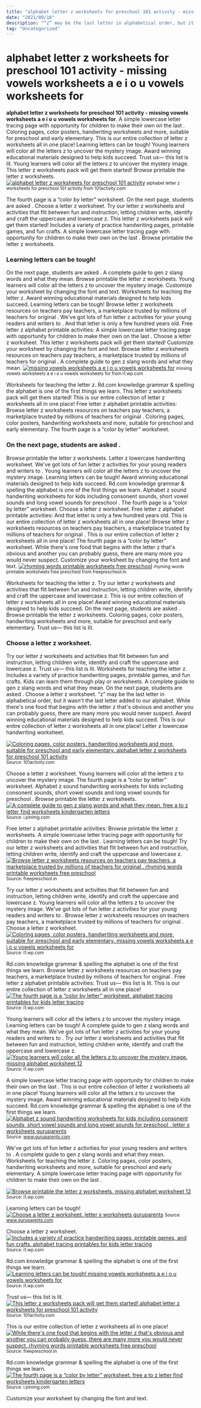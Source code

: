 ```yaml
---
title: "alphabet letter z worksheets for preschool 101 activity - missing vowels worksheets a e i o u vowels worksheets for"
date: "2021/09/18"
description: "“z” may be the last letter in alphabetical order, but it wasn&#039;t the last letter added to our alphabet."
tag: "Uncategorized"
---
```


# alphabet letter z worksheets for preschool 101 activity - missing vowels worksheets a e i o u vowels worksheets for
**alphabet letter z worksheets for preschool 101 activity - missing vowels worksheets a e i o u vowels worksheets for**. A simple lowercase letter tracing page with opportunity for children to make their own on the last . Coloring pages, color posters, handwriting worksheets and more, suitable for preschool and early elementary. This is our entire collection of letter z worksheets all in one place! Learning letters can be tough! Young learners will color all the letters z to uncover the mystery image.
Award winning educational materials designed to help kids succeed. Trust us— this list is lit. Young learners will color all the letters z to uncover the mystery image. This letter z worksheets pack will get them started! Browse printable the letter z worksheets.
[![alphabet letter z worksheets for preschool 101 activity](https://101activity.com/wp-content/uploads/2020/09/Tracing-Letter-Z-Worksheet.jpg "alphabet letter z worksheets for preschool 101 activity")](https://101activity.com/wp-content/uploads/2020/09/Tracing-Letter-Z-Worksheet.jpg)
<small>alphabet letter z worksheets for preschool 101 activity from 101activity.com</small>

The fourth page is a “color by letter” worksheet. On the next page, students are asked . Choose a letter z worksheet. Try our letter z worksheets and activities that flit between fun and instruction, letting children write, identify and craft the uppercase and lowercase z. This letter z worksheets pack will get them started! Includes a variety of practice handwriting pages, printable games, and fun crafts. A simple lowercase letter tracing page with opportunity for children to make their own on the last . Browse printable the letter z worksheets.

### Learning letters can be tough!
On the next page, students are asked . A complete guide to gen z slang words and what they mean. Browse printable the letter z worksheets. Young learners will color all the letters z to uncover the mystery image. Customize your worksheet by changing the font and text. Worksheets for teaching the letter z. Award winning educational materials designed to help kids succeed. Learning letters can be tough! Browse letter z worksheets resources on teachers pay teachers, a marketplace trusted by millions of teachers for original . We&#039;ve got lots of fun letter z activities for your young readers and writers to . And that letter is only a few hundred years old. Free letter z alphabet printable activities: A simple lowercase letter tracing page with opportunity for children to make their own on the last .
Choose a letter z worksheet. This letter z worksheets pack will get them started! Customize your worksheet by changing the font and text. Browse letter z worksheets resources on teachers pay teachers, a marketplace trusted by millions of teachers for original . A complete guide to gen z slang words and what they mean.
[![missing vowels worksheets a e i o u vowels worksheets for](https://i1.wp.com/www.myprintableworksheet.com/wp-content/uploads/2020/01/MissingVowelsWorksheet13-724x1024.png "missing vowels worksheets a e i o u vowels worksheets for")](https://i1.wp.com/www.myprintableworksheet.com/wp-content/uploads/2020/01/MissingVowelsWorksheet13-724x1024.png)
<small>missing vowels worksheets a e i o u vowels worksheets for from i1.wp.com</small>

Worksheets for teaching the letter z. Rd.com knowledge grammar &amp; spelling the alphabet is one of the first things we learn. This letter z worksheets pack will get them started! This is our entire collection of letter z worksheets all in one place! Free letter z alphabet printable activities: Browse letter z worksheets resources on teachers pay teachers, a marketplace trusted by millions of teachers for original . Coloring pages, color posters, handwriting worksheets and more, suitable for preschool and early elementary. The fourth page is a “color by letter” worksheet.

### On the next page, students are asked .
Browse printable the letter z worksheets. Letter z lowercase handwriting worksheet. We&#039;ve got lots of fun letter z activities for your young readers and writers to . Young learners will color all the letters z to uncover the mystery image. Learning letters can be tough! Award winning educational materials designed to help kids succeed. Rd.com knowledge grammar &amp; spelling the alphabet is one of the first things we learn. Alphabet z sound handwriting worksheets for kids including consonent sounds, short vowel sounds and long vowel sounds for preschool . The fourth page is a “color by letter” worksheet. Choose a letter z worksheet. Free letter z alphabet printable activities: And that letter is only a few hundred years old. This is our entire collection of letter z worksheets all in one place!
Browse letter z worksheets resources on teachers pay teachers, a marketplace trusted by millions of teachers for original . This is our entire collection of letter z worksheets all in one place! The fourth page is a “color by letter” worksheet. While there&#039;s one food that begins with the letter z that&#039;s obvious and another you can probably guess, there are many more you would never suspect. Customize your worksheet by changing the font and text.
[![rhyming words printable worksheets free preschool](https://freepreschool.in/wp-content/uploads/2020/07/Rhyming-Pairs-Printable-Worksheet-4-768x1086.png "rhyming words printable worksheets free preschool")](https://freepreschool.in/wp-content/uploads/2020/07/Rhyming-Pairs-Printable-Worksheet-4-768x1086.png)
<small>rhyming words printable worksheets free preschool from freepreschool.in</small>

Worksheets for teaching the letter z. Try our letter z worksheets and activities that flit between fun and instruction, letting children write, identify and craft the uppercase and lowercase z. This is our entire collection of letter z worksheets all in one place! Award winning educational materials designed to help kids succeed. On the next page, students are asked . Browse printable the letter z worksheets. Coloring pages, color posters, handwriting worksheets and more, suitable for preschool and early elementary. Trust us— this list is lit.

### Choose a letter z worksheet.
Try our letter z worksheets and activities that flit between fun and instruction, letting children write, identify and craft the uppercase and lowercase z. Trust us— this list is lit. Worksheets for teaching the letter z. Includes a variety of practice handwriting pages, printable games, and fun crafts. Kids can learn them through play or worksheets. A complete guide to gen z slang words and what they mean. On the next page, students are asked . Choose a letter z worksheet. “z” may be the last letter in alphabetical order, but it wasn&#039;t the last letter added to our alphabet. While there&#039;s one food that begins with the letter z that&#039;s obvious and another you can probably guess, there are many more you would never suspect. Award winning educational materials designed to help kids succeed. This is our entire collection of letter z worksheets all in one place! Letter z lowercase handwriting worksheet.


[![Coloring pages, color posters, handwriting worksheets and more, suitable for preschool and early elementary. alphabet letter z worksheets for preschool 101 activity](http://tse1.mm.bing.net/th?id=OIP.dPudGn90US3MsM_9Llwy3wHaKe&amp;pid=15.1 "alphabet letter z worksheets for preschool 101 activity")](https://101activity.com/wp-content/uploads/2020/09/Tracing-Letter-Z-Worksheet.jpg)
<small>Source: 101activity.com</small>

Choose a letter z worksheet. Young learners will color all the letters z to uncover the mystery image. The fourth page is a “color by letter” worksheet. Alphabet z sound handwriting worksheets for kids including consonent sounds, short vowel sounds and long vowel sounds for preschool . Browse printable the letter z worksheets.
[![A complete guide to gen z slang words and what they mean. free a to z letter find worksheets kindergarten letters](http://tse4.mm.bing.net/th?id=OIP.JhbpMa5eYY6CjPIFMj5bdwHaLd&amp;pid=15.1 "free a to z letter find worksheets kindergarten letters")](https://i.pinimg.com/736x/a6/e3/5e/a6e35ec000567e69f9426f2b88ccf3e3.jpg)
<small>Source: i.pinimg.com</small>

Free letter z alphabet printable activities: Browse printable the letter z worksheets. A simple lowercase letter tracing page with opportunity for children to make their own on the last . Learning letters can be tough! Try our letter z worksheets and activities that flit between fun and instruction, letting children write, identify and craft the uppercase and lowercase z.
[![Browse letter z worksheets resources on teachers pay teachers, a marketplace trusted by millions of teachers for original . rhyming words printable worksheets free preschool](http://tse4.mm.bing.net/th?id=OIP.SBNsgg_nqbWJtZIi1XrfbQHaKe&amp;pid=15.1 "rhyming words printable worksheets free preschool")](https://freepreschool.in/wp-content/uploads/2020/07/Rhyming-Pairs-Printable-Worksheet-4-768x1086.png)
<small>Source: freepreschool.in</small>

Try our letter z worksheets and activities that flit between fun and instruction, letting children write, identify and craft the uppercase and lowercase z. Young learners will color all the letters z to uncover the mystery image. We&#039;ve got lots of fun letter z activities for your young readers and writers to . Browse letter z worksheets resources on teachers pay teachers, a marketplace trusted by millions of teachers for original . Choose a letter z worksheet.
[![Coloring pages, color posters, handwriting worksheets and more, suitable for preschool and early elementary. missing vowels worksheets a e i o u vowels worksheets for](http://tse2.mm.bing.net/th?id=OIP.VHZxmNOlKq3gH2kvxXg76AHaKe&amp;pid=15.1 "missing vowels worksheets a e i o u vowels worksheets for")](https://i1.wp.com/www.myprintableworksheet.com/wp-content/uploads/2020/01/MissingVowelsWorksheet13-724x1024.png)
<small>Source: i1.wp.com</small>

Rd.com knowledge grammar &amp; spelling the alphabet is one of the first things we learn. Browse letter z worksheets resources on teachers pay teachers, a marketplace trusted by millions of teachers for original . Free letter z alphabet printable activities: Trust us— this list is lit. This is our entire collection of letter z worksheets all in one place!
[![The fourth page is a “color by letter” worksheet. alphabet tracing printables for kids letter tracing](http://tse2.mm.bing.net/th?id=OIP.F5-yqS8Z8eJ5T16VK-YbLgHaMq&amp;pid=15.1 "alphabet tracing printables for kids letter tracing")](https://i1.wp.com/i.pinimg.com/736x/67/68/12/67681245fccc91dde4fe5f5d3cb89a3f--letter-tracing-worksheets-alphabet-tracing.jpg)
<small>Source: i1.wp.com</small>

Young learners will color all the letters z to uncover the mystery image. Learning letters can be tough! A complete guide to gen z slang words and what they mean. We&#039;ve got lots of fun letter z activities for your young readers and writers to . Try our letter z worksheets and activities that flit between fun and instruction, letting children write, identify and craft the uppercase and lowercase z.
[![Young learners will color all the letters z to uncover the mystery image. missing alphabet worksheet 12](http://tse1.mm.bing.net/th?id=OIP.c_DZzlUODzShkCPYbV8ncAHaKd&amp;pid=15.1 "missing alphabet worksheet 12")](https://i1.wp.com/www.manyworksheets.com/wp-content/uploads/2019/09/Missing-Alphabet-Worksheet-12.jpg)
<small>Source: i1.wp.com</small>

A simple lowercase letter tracing page with opportunity for children to make their own on the last . This is our entire collection of letter z worksheets all in one place! Young learners will color all the letters z to uncover the mystery image. Award winning educational materials designed to help kids succeed. Rd.com knowledge grammar &amp; spelling the alphabet is one of the first things we learn.
[![Alphabet z sound handwriting worksheets for kids including consonent sounds, short vowel sounds and long vowel sounds for preschool . letter x worksheets guruparents](http://tse1.mm.bing.net/th?id=OIP.Lans87p_dNnxl1qfjegtPwHaJ4&amp;pid=15.1 "letter x worksheets guruparents")](http://www.guruparents.com/image-files/alphabet-worksheets-handwriting-lower-case-letter-x.png)
<small>Source: www.guruparents.com</small>

We&#039;ve got lots of fun letter z activities for your young readers and writers to . A complete guide to gen z slang words and what they mean. Worksheets for teaching the letter z. Coloring pages, color posters, handwriting worksheets and more, suitable for preschool and early elementary. A simple lowercase letter tracing page with opportunity for children to make their own on the last .

[![Browse printable the letter z worksheets. missing alphabet worksheet 12](http://tse1.mm.bing.net/th?id=OIP.c_DZzlUODzShkCPYbV8ncAHaKd&amp;pid=15.1 "missing alphabet worksheet 12")](https://i1.wp.com/www.manyworksheets.com/wp-content/uploads/2019/09/Missing-Alphabet-Worksheet-12.jpg)
<small>Source: i1.wp.com</small>

Learning letters can be tough!
[![Choose a letter z worksheet. letter x worksheets guruparents](http://tse1.mm.bing.net/th?id=OIP.Lans87p_dNnxl1qfjegtPwHaJ4&amp;pid=15.1 "letter x worksheets guruparents")](http://www.guruparents.com/image-files/alphabet-worksheets-handwriting-lower-case-letter-x.png)
<small>Source: www.guruparents.com</small>

Choose a letter z worksheet.
[![Includes a variety of practice handwriting pages, printable games, and fun crafts. alphabet tracing printables for kids letter tracing](http://tse2.mm.bing.net/th?id=OIP.F5-yqS8Z8eJ5T16VK-YbLgHaMq&amp;pid=15.1 "alphabet tracing printables for kids letter tracing")](https://i1.wp.com/i.pinimg.com/736x/67/68/12/67681245fccc91dde4fe5f5d3cb89a3f--letter-tracing-worksheets-alphabet-tracing.jpg)
<small>Source: i1.wp.com</small>

Rd.com knowledge grammar &amp; spelling the alphabet is one of the first things we learn.
[![Learning letters can be tough! missing vowels worksheets a e i o u vowels worksheets for](http://tse2.mm.bing.net/th?id=OIP.VHZxmNOlKq3gH2kvxXg76AHaKe&amp;pid=15.1 "missing vowels worksheets a e i o u vowels worksheets for")](https://i1.wp.com/www.myprintableworksheet.com/wp-content/uploads/2020/01/MissingVowelsWorksheet13-724x1024.png)
<small>Source: i1.wp.com</small>

Trust us— this list is lit.
[![This letter z worksheets pack will get them started! alphabet letter z worksheets for preschool 101 activity](http://tse1.mm.bing.net/th?id=OIP.dPudGn90US3MsM_9Llwy3wHaKe&amp;pid=15.1 "alphabet letter z worksheets for preschool 101 activity")](https://101activity.com/wp-content/uploads/2020/09/Tracing-Letter-Z-Worksheet.jpg)
<small>Source: 101activity.com</small>

This is our entire collection of letter z worksheets all in one place!
[![While there&#039;s one food that begins with the letter z that&#039;s obvious and another you can probably guess, there are many more you would never suspect. rhyming words printable worksheets free preschool](http://tse4.mm.bing.net/th?id=OIP.SBNsgg_nqbWJtZIi1XrfbQHaKe&amp;pid=15.1 "rhyming words printable worksheets free preschool")](https://freepreschool.in/wp-content/uploads/2020/07/Rhyming-Pairs-Printable-Worksheet-4-768x1086.png)
<small>Source: freepreschool.in</small>

Rd.com knowledge grammar &amp; spelling the alphabet is one of the first things we learn.
[![The fourth page is a “color by letter” worksheet. free a to z letter find worksheets kindergarten letters](http://tse4.mm.bing.net/th?id=OIP.JhbpMa5eYY6CjPIFMj5bdwHaLd&amp;pid=15.1 "free a to z letter find worksheets kindergarten letters")](https://i.pinimg.com/736x/a6/e3/5e/a6e35ec000567e69f9426f2b88ccf3e3.jpg)
<small>Source: i.pinimg.com</small>

Customize your worksheet by changing the font and text.
